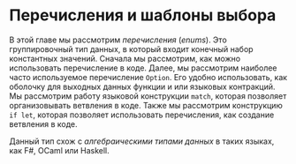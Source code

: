 # Перечисления и шаблоны выбора

В этой главе мы рассмотрим *перечисления* (*enums*). Это группировочный тип данных,
в который входит конечный набор константных значений. Сначала мы рассмотрим, как
можно использовать перечисление в коде. Далее, мы рассмотрим наиболее часто используемое
перечисление `Option`. Его удобно использовать, как оболочку для выходных данных
функции и или языковых контракций. Мы рассмотрим работу языковой конструкции `match`,
которая позволяет организовывать ветвления в коде. Также мы рассмотрим конструкцию
`if let`, которая позволяет использовать перечисления, как создание ветвления в коде.

Данный тип схож с *алгебраическими типами данных* в таких языках, как F#, OCaml или
 Haskell.
